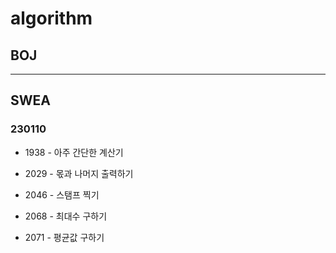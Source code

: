 # algorithm

## BOJ

***

## SWEA

### 230110

* 1938 - 아주 간단한 계산기

* 2029 - 몫과 나머지 출력하기

* 2046 - 스탬프 찍기

* 2068 - 최대수 구하기

* 2071 - 평균값 구하기
